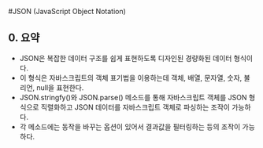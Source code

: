 #JSON (JavaScript Object Notation)

## 0. 요약
- JSON은 복잡한 데이터 구조를 쉽게 표현하도록 디자인된 경량화된 데이터 형식이다.
- 이 형식은 자바스크립트의 객체 표기법을 이용하는데 객체, 배열, 문자열, 숫자, 불리언, null을 표현한다.
- JSON.stringfy()와 JSON.parse() 메소드를 통해 자바스크립트 객체를 JSON 형식으로 직렬화하고 JSON 데이터를 자바스크립트 객체로 파싱하는 조작이 가능하다.
- 각 메소드에는 동작을 바꾸는 옵션이 있어서 결과값을 필터링하는 등의 조작이 가능하다.